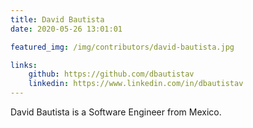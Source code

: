 ```yaml
---
title: David Bautista
date: 2020-05-26 13:01:01

featured_img: /img/contributors/david-bautista.jpg

links:
    github: https://github.com/dbautistav
    linkedin: https://www.linkedin.com/in/dbautistav
---
```



David Bautista is a Software Engineer from Mexico.
